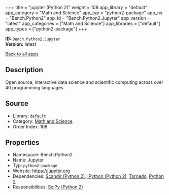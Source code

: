 ﻿+++
title = "jupyter (Python 2)"
weight = 108
app_library = "default"
app_category = "Math and Science"
app_typ = "python2-package"
app_ns = "Bench.Python2"
app_id = "Bench.Python2.Jupyter"
app_version = "latest"
app_categories = ["Math and Science"]
app_libraries = ["default"]
app_types = ["python2-package"]
+++

**ID:** `Bench.Python2.Jupyter`  
**Version:** latest  
<!--more-->

[Back to all apps](/apps/)

## Description
Open source, interactive data science and scientific computing
across over 40 programming languages.

## Source

* Library: [`default`](/app_libraries/default)
* Category: [Math and Science](/app_categories/math-and-science)
* Order Index: 108

## Properties

* Namespace: Bench.Python2
* Name: Jupyter
* Typ: `python2-package`
* Website: <https://jupyter.org>
* Dependencies: [Scandir (Python 2)](/apps/Bench.Python2.Scandir), [IPython (Python 2)](/apps/Bench.Python2.IPython), [Tornado](/apps/Bench.Python.Tornado), [Python 2](/apps/Bench.Python2)
* Responsibilities: [SciPy (Python 2)](/apps/Bench.Python2.SciPy)

